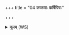 +++
title = "04 कष्कषाः कर्षिपिषाः"

+++
<details><summary>मूलम् (WS)</summary>

कष्कषाः कर्षिपिषाः पिष्टा येवाषायेवषाः ।  
इष्टर्गवेषयन्तः सैकताः पांशवाः ॥ ४ ॥
</details>